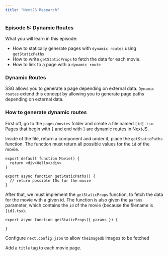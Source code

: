 ```yaml
---
title: "NextJS Research"
---
```

### Episode 5: Dynamic Routes
What you will learn in this episode:
- How to statically generate pages with `dynamic routes` using `getStaticPaths`
- How to write `getStaticProps` to fetch the data for each movie.
- How to link to a page with a `dynamic route`

### Dynamic Routes
SSG allows you to generate a page depending on external data. `Dynamic routes` extend this concept by allowing you to generate page paths depending on external data.

### How to generate dynamic routes
First off, go to the `pages/movies` folder and create a file named `[id].tsx`. Pages that begin with `[` and end with `]` are dynamic routes in NextJS.

Inside of the file, return a component and under it, place the `getStaticPaths` function. The function must return all possible values for the `id` of the movie.

```tsx
export default function Movie() {
  return <div>Hello</div>
}

export async function getStaticPaths() {
  // return possible IDs for the movie
}
```

After that, we must implement the `getStaticProps` function, to fetch the data for the movie with a given id. The function is also given the `params` parameter, which contains the `id` of the movie (because the filename is `[id].tsx`).

```tsx
export async function getStaticProps({ params }) {

}
```

Configure `next.config.json` to allow `theimagedb` images to be fetched

Add a `title` tag to each movie page.